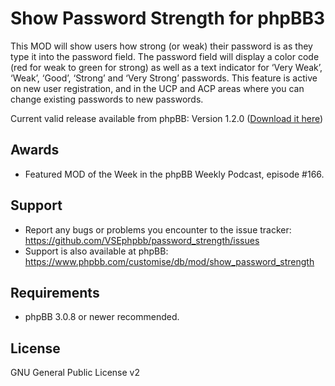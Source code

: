 Show Password Strength for phpBB3
==========================

This MOD will show users how strong (or weak) their password is as they type it into the password field. The password field will display a color code (red for weak to green for strong) as well as a text indicator for ‘Very Weak’, ‘Weak’, ‘Good’, ‘Strong’ and ‘Very Strong’ passwords. This feature is active on new user registration, and in the UCP and ACP areas where you can change existing passwords to new passwords.

Current valid release available from phpBB: 
Version 1.2.0 ([Download it here](https://www.phpbb.com/customise/db/mod/precise_similar_topics_ii/)) 

Awards
------

* Featured MOD of the Week in the phpBB Weekly Podcast, episode #166.

Support
-------

* Report any bugs or problems you encounter to the issue tracker: https://github.com/VSEphpbb/password_strength/issues
* Support is also available at phpBB: https://www.phpbb.com/customise/db/mod/show_password_strength

Requirements
------------

* phpBB 3.0.8 or newer recommended.

License
-------

GNU General Public License v2